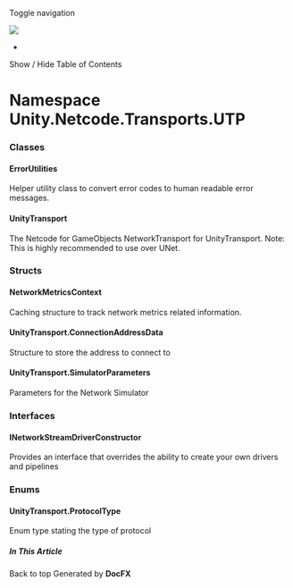 <div id="wrapper">

<div>

<div class="container">

<div class="navbar-header">

Toggle navigation

<img src="../logo.svg" id="logo" class="svg" />

</div>

<div id="navbar" class="collapse navbar-collapse">

<div class="form-group">

</div>

</div>

</div>

<div class="subnav navbar navbar-default">

<div id="breadcrumb" class="container hide-when-search">

-   

</div>

</div>

</div>

<div class="container body-content hide-when-search" role="main">

<div class="sidenav hide-when-search">

Show / Hide Table of Contents

<div id="sidetoggle" class="sidetoggle collapse">

<div id="sidetoc">

</div>

</div>

</div>

<div class="article row grid-right">

<div class="col-md-10">

# Namespace Unity.Netcode.Transports.UTP

<div class="markdown level0 summary">

</div>

<div class="markdown level0 conceptual">

</div>

<div class="markdown level0 remarks">

</div>

### Classes

#### ErrorUtilities

<div class="section">

Helper utility class to convert error codes to human readable error
messages.

</div>

#### UnityTransport

<div class="section">

The Netcode for GameObjects NetworkTransport for UnityTransport. Note:
This is highly recommended to use over UNet.

</div>

### Structs

#### NetworkMetricsContext

<div class="section">

Caching structure to track network metrics related information.

</div>

#### UnityTransport.ConnectionAddressData

<div class="section">

Structure to store the address to connect to

</div>

#### UnityTransport.SimulatorParameters

<div class="section">

Parameters for the Network Simulator

</div>

### Interfaces

#### INetworkStreamDriverConstructor

<div class="section">

Provides an interface that overrides the ability to create your own
drivers and pipelines

</div>

### Enums

#### UnityTransport.ProtocolType

<div class="section">

Enum type stating the type of protocol

</div>

</div>

<div class="hidden-sm col-md-2" role="complementary">

<div class="sideaffix">

<div class="contribution">

</div>

##### In This Article

<div>

</div>

</div>

</div>

</div>

</div>

<div class="grad-bottom">

</div>

<div class="footer">

<div class="container">

Back to top Generated by **DocFX**

</div>

</div>

</div>
